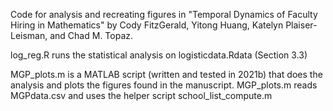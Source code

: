 Code for analysis and recreating figures in "Temporal Dynamics of Faculty Hiring in Mathematics" by Cody FitzGerald, Yitong Huang, Katelyn Plaiser-Leisman, and Chad M. Topaz. 

log_reg.R runs the statistical analysis on logisticdata.Rdata (Section 3.3)

MGP_plots.m is a MATLAB script (written and tested in 2021b) that does the analysis and 
plots the figures found in the manuscript. MGP_plots.m reads MGPdata.csv and uses the helper script school_list_compute.m 





